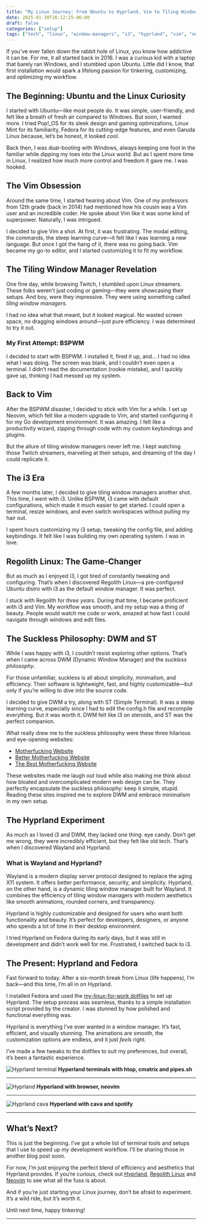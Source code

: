 ```yaml
---
title: "My Linux Journey: From Ubuntu to Hyprland, Vim to Tiling Window Managers, and Everything In Between"
date: 2025-01-30T16:12:25-06:00
draft: false
categories: ["setup"]
tags: ["tech", "linux", "window-managers", "i3", "hyprland", "vim", "neovim"]
---
```


If you’ve ever fallen down the rabbit hole of Linux, you know how addictive it can be. For me, it all started back in 2016. I was a curious kid with a laptop that barely ran Windows, and I stumbled upon Ubuntu. Little did I know, that first installation would spark a lifelong passion for tinkering, customizing, and optimizing my workflow.  

## The Beginning: Ubuntu and the Linux Curiosity  

I started with Ubuntu—like most people do. It was simple, user-friendly, and felt like a breath of fresh air compared to Windows. But soon, I wanted more. I tried Pop!_OS for its sleek design and gaming optimizations, Linux Mint for its familiarity, Fedora for its cutting-edge features, and even Garuda Linux because, let’s be honest, it looked *cool*.  

Back then, I was dual-booting with Windows, always keeping one foot in the familiar while dipping my toes into the Linux world. But as I spent more time in Linux, I realized how much more control and freedom it gave me. I was hooked.  

## The Vim Obsession  

Around the same time, I started hearing about Vim. One of my professors from 12th grade (back in 2014) had mentioned how his cousin was a Vim user and an incredible coder. He spoke about Vim like it was some kind of superpower. Naturally, I was intrigued.  

I decided to give Vim a shot. At first, it was frustrating. The modal editing, the commands, the steep learning curve—it felt like I was learning a new language. But once I got the hang of it, there was no going back. Vim became my go-to editor, and I started customizing it to fit my workflow.  

## The Tiling Window Manager Revelation  

One fine day, while browsing Twitch, I stumbled upon Linux streamers. These folks weren’t just coding or gaming—they were showcasing their setups. And boy, were they impressive. They were using something called *tiling window managers*.  

I had no idea what that meant, but it looked magical. No wasted screen space, no dragging windows around—just pure efficiency. I was determined to try it out.  

### My First Attempt: BSPWM  

I decided to start with BSPWM. I installed it, fired it up, and… I had no idea what I was doing. The screen was blank, and I couldn’t even open a terminal. I didn’t read the documentation (rookie mistake), and I quickly gave up, thinking I had messed up my system.  

## Back to Vim  

After the BSPWM disaster, I decided to stick with Vim for a while. I set up Neovim, which felt like a modern upgrade to Vim, and started configuring it for my Go development environment. It was amazing. I felt like a productivity wizard, zipping through code with my custom keybindings and plugins.  

But the allure of tiling window managers never left me. I kept watching those Twitch streamers, marveling at their setups, and dreaming of the day I could replicate it.  

## The i3 Era  

A few months later, I decided to give tiling window managers another shot. This time, I went with i3. Unlike BSPWM, i3 came with default configurations, which made it much easier to get started. I could open a terminal, resize windows, and even switch workspaces without pulling my hair out.  

I spent hours customizing my i3 setup, tweaking the config file, and adding keybindings. It felt like I was building my own operating system. I was in love.  

## Regolith Linux: The Game-Changer  

But as much as I enjoyed i3, I got tired of constantly tweaking and configuring. That’s when I discovered Regolith Linux—a pre-configured Ubuntu distro with i3 as the default window manager. It was perfect.  

I stuck with Regolith for *three years*. During that time, I became proficient with i3 and Vim. My workflow was smooth, and my setup was a thing of beauty. People would watch me code or work, amazed at how fast I could navigate through windows and edit files.  

## The Suckless Philosophy: DWM and ST  

While I was happy with i3, I couldn’t resist exploring other options. That’s when I came across DWM (Dynamic Window Manager) and the *suckless philosophy*.  

For those unfamiliar, suckless is all about simplicity, minimalism, and efficiency. Their software is lightweight, fast, and highly customizable—but only if you’re willing to dive into the source code.  

I decided to give DWM a try, along with ST (Simple Terminal). It was a steep learning curve, especially since I had to edit the config.h file and recompile everything. But it was worth it. DWM felt like i3 on steroids, and ST was the perfect companion.  

What really drew me to the suckless philosophy were these three hilarious and eye-opening websites:  

- [Motherfucking Website](https://motherfuckingwebsite.com/)  
- [Better Motherfucking Website](http://bettermotherfuckingwebsite.com/)  
- [The Best Motherfucking Website](https://thebestmotherfucking.website/)  

These websites made me laugh out loud while also making me think about how bloated and overcomplicated modern web design can be. They perfectly encapsulate the suckless philosophy: keep it simple, stupid. Reading these sites inspired me to explore DWM and embrace minimalism in my own setup.  

## The Hyprland Experiment  

As much as I loved i3 and DWM, they lacked one thing: eye candy. Don’t get me wrong, they were incredibly efficient, but they felt like old tech. That’s when I discovered Wayland and Hyprland.  

### What is Wayland and Hyprland?  

Wayland is a modern display server protocol designed to replace the aging X11 system. It offers better performance, security, and simplicity. Hyprland, on the other hand, is a dynamic tiling window manager built for Wayland. It combines the efficiency of tiling window managers with modern aesthetics like smooth animations, rounded corners, and transparency.  

Hyprland is highly customizable and designed for users who want both functionality and beauty. It’s perfect for developers, designers, or anyone who spends a lot of time in their desktop environment.  

I tried Hyprland on Fedora during its early days, but it was still in development and didn’t work well for me. Frustrated, I switched back to i3.  

## The Present: Hyprland and Fedora  

Fast forward to today. After a six-month break from Linux (life happens), I’m back—and this time, I’m all in on Hyprland.  

I installed Fedora and used the [my-linux-for-work dotfiles](https://github.com/mylinuxforwork/dotfiles) to set up Hyprland. The setup process was seamless, thanks to a simple installation script provided by the creator. I was stunned by how polished and functional everything was.  

Hyprland is everything I’ve ever wanted in a window manager. It’s fast, efficient, and visually stunning. The animations are smooth, the customization options are endless, and it just *feels* right.  

I’ve made a few tweaks to the dotfiles to suit my preferences, but overall, it’s been a fantastic experience.  

![Hyprland terminal](/images/hyprland_terminals.jpg)
**Hyperland terminals with htop, cmatrix and pipes.sh**

---

![Hyprland](/images/hyprland_vim_browser.jpg)
**Hyperland with browser, neovim**

---

![Hyprland cava](/images/hyprland_cava.jpg)
**Hyperland with cava and spotify**

---

## What’s Next?  

This is just the beginning. I’ve got a whole list of terminal tools and setups that I use to speed up my development workflow. I’ll be sharing those in another blog post soon.  

For now, I’m just enjoying the perfect blend of efficiency and aesthetics that Hyprland provides. If you’re curious, check out [Hyprland](https://hyprland.org/), [Regolith Linux](https://regolith-desktop.com/) and [Neovim](https://neovim.io/) to see what all the fuss is about.  

And if you’re just starting your Linux journey, don’t be afraid to experiment. It’s a wild ride, but it’s worth it.  

Until next time, happy tinkering!  

---  
